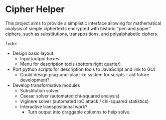 # Cipher Helper
This project aims to provide a simplistic interface allowing for mathematical analysis of simple ciphertexts encrypted with historic "pen and paper" ciphers, such as substitutions, transpositions, and polyalphabetic ciphers.

Todo:
- Design basic layout:
    - Input/output boxes
    - Menu for description tools (bottom right quarter)
- Port python scripts for description tools to JavaScript and link to GUI
    - Could design plug-and-play like system for scripts - aid future development?
- Develop transformative modules
    - Substitution solver
    - Caesar solver (automated chi-squared analysis)
    - Viginere solver (automated IoC attack / chi-squared statistics)
    - Interactive transpositional work?
        - Turn output into draggable columns to help solve.